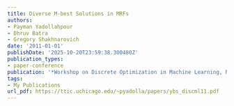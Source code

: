 ```yaml
---
title: Diverse M-best Solutions in MRFs
authors:
- Payman Yadollahpour
- Dhruv Batra
- Gregory Shakhnarovich
date: '2011-01-01'
publishDate: '2025-10-20T23:59:38.300480Z'
publication_types:
- paper-conference
publication: '*Workshop on Discrete Optimization in Machine Learning, NIPS*'
tags:
- My Publications
url_pdf: https://ttic.uchicago.edu/~pyadolla/papers/ybs_discml11.pdf
---
```

